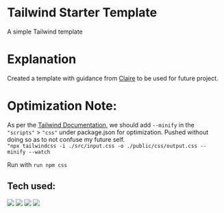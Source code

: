 # Tailwind Starter Template
A simple Tailwind template

# Explanation
Created a template with guidance from [Claire](https://github.com/Mayanwolfe) to be used for future project.

# Optimization Note:
As per the [Tailwind Documentation](https://tailwindcss.com/docs/optimizing-for-production), we should add `--minify` in the `"scripts"` > `"css"` under package.json for optimization. Pushed without doing so as to not confuse my future self. <br>
`"npx tailwindcss -i ./src/input.css -o ./public/css/output.css --minify --watch` <br>

Run with `run npm css`

## Tech used:

<img src="https://img.shields.io/badge/HTML5%20-%20?style=plastic&logo=html5&label=%E2%94%82&labelColor=rgba(15%2C%2066%2C%20110%2C%200.9)&color=rgba(20%2C%20132%2C%20167%2C%200.9)">
<img src="https://img.shields.io/badge/CSS3%20-%20?style=plastic&logo=css3&label=%E2%94%82&labelColor=rgba(15%2C%2066%2C%20110%2C%200.9)&color=rgba(20%2C%20132%2C%20167%2C%200.9)"/>
<img src="https://img.shields.io/badge/JavaScript%20-%20?style=plastic&logo=javascript&label=%E2%94%82&labelColor=rgba(15%2C%2066%2C%20110%2C%200.9)&color=rgba(20%2C%20132%2C%20167%2C%200.9)"/>
<img src="https://img.shields.io/badge/TailwindCSS%20-%20?style=plastic&logo=tailwindcss&label=%E2%94%82&labelColor=rgba(15%2C%2066%2C%20110%2C%200.9)&color=rgba(20%2C%20132%2C%20167%2C%200.9)"/>
